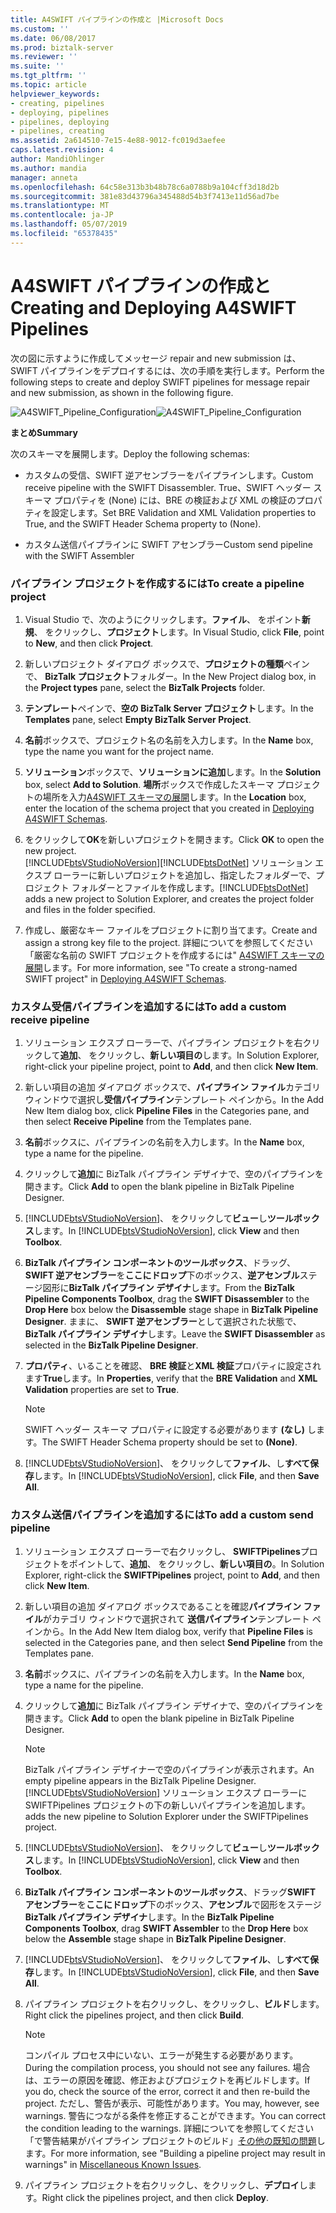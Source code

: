 ```yaml
---
title: A4SWIFT パイプラインの作成と |Microsoft Docs
ms.custom: ''
ms.date: 06/08/2017
ms.prod: biztalk-server
ms.reviewer: ''
ms.suite: ''
ms.tgt_pltfrm: ''
ms.topic: article
helpviewer_keywords:
- creating, pipelines
- deploying, pipelines
- pipelines, deploying
- pipelines, creating
ms.assetid: 2a614510-7e15-4e88-9012-fc019d3aefee
caps.latest.revision: 4
author: MandiOhlinger
ms.author: mandia
manager: anneta
ms.openlocfilehash: 64c58e313b3b48b78c6a0788b9a104cff3d18d2b
ms.sourcegitcommit: 381e83d43796a345488d54b3f7413e11d56ad7be
ms.translationtype: MT
ms.contentlocale: ja-JP
ms.lasthandoff: 05/07/2019
ms.locfileid: "65378435"
---
```

# <a name="creating-and-deploying-a4swift-pipelines"></a><span data-ttu-id="d575c-102">A4SWIFT パイプラインの作成と</span><span class="sxs-lookup"><span data-stu-id="d575c-102">Creating and Deploying A4SWIFT Pipelines</span></span>
<span data-ttu-id="d575c-103">次の図に示すように作成してメッセージ repair and new submission は、SWIFT パイプラインをデプロイするには、次の手順を実行します。</span><span class="sxs-lookup"><span data-stu-id="d575c-103">Perform the following steps to create and deploy SWIFT pipelines for message repair and new submission, as shown in the following figure.</span></span>  

 <span data-ttu-id="d575c-104">![](../../adapters-and-accelerators/accelerator-swift/media/a4swift-pipeline-configuration.gif "A4SWIFT_Pipeline_Configuration")</span><span class="sxs-lookup"><span data-stu-id="d575c-104">![](../../adapters-and-accelerators/accelerator-swift/media/a4swift-pipeline-configuration.gif "A4SWIFT_Pipeline_Configuration")</span></span>  

 <span data-ttu-id="d575c-105">**まとめ**</span><span class="sxs-lookup"><span data-stu-id="d575c-105">**Summary**</span></span>  

 <span data-ttu-id="d575c-106">次のスキーマを展開します。</span><span class="sxs-lookup"><span data-stu-id="d575c-106">Deploy the following schemas:</span></span>  

-   <span data-ttu-id="d575c-107">カスタムの受信、SWIFT 逆アセンブラーをパイプラインします。</span><span class="sxs-lookup"><span data-stu-id="d575c-107">Custom receive pipeline with the SWIFT Disassembler.</span></span> <span data-ttu-id="d575c-108">True、SWIFT ヘッダー スキーマ プロパティを (None) には、BRE の検証および XML の検証のプロパティを設定します。</span><span class="sxs-lookup"><span data-stu-id="d575c-108">Set BRE Validation and XML Validation properties to True, and the SWIFT Header Schema property to (None).</span></span>  

-   <span data-ttu-id="d575c-109">カスタム送信パイプラインに SWIFT アセンブラー</span><span class="sxs-lookup"><span data-stu-id="d575c-109">Custom send pipeline with the SWIFT Assembler</span></span>  

### <a name="to-create-a-pipeline-project"></a><span data-ttu-id="d575c-110">パイプライン プロジェクトを作成するには</span><span class="sxs-lookup"><span data-stu-id="d575c-110">To create a pipeline project</span></span>  

1. <span data-ttu-id="d575c-111">Visual Studio で、次のようにクリックします。**ファイル**、 をポイント**新規**、 をクリックし、**プロジェクト**します。</span><span class="sxs-lookup"><span data-stu-id="d575c-111">In Visual Studio, click **File**, point to **New**, and then click **Project**.</span></span>  

2. <span data-ttu-id="d575c-112">新しいプロジェクト ダイアログ ボックスで、**プロジェクトの種類**ペインで、 **BizTalk プロジェクト**フォルダー。</span><span class="sxs-lookup"><span data-stu-id="d575c-112">In the New Project dialog box, in the **Project types** pane, select the **BizTalk Projects** folder.</span></span>  

3. <span data-ttu-id="d575c-113">**テンプレート**ペインで、**空の BizTalk Server プロジェクト**します。</span><span class="sxs-lookup"><span data-stu-id="d575c-113">In the **Templates** pane, select **Empty BizTalk Server Project**.</span></span>  

4. <span data-ttu-id="d575c-114">**名前**ボックスで、プロジェクト名の名前を入力します。</span><span class="sxs-lookup"><span data-stu-id="d575c-114">In the **Name** box, type the name you want for the project name.</span></span>  

5. <span data-ttu-id="d575c-115">**ソリューション**ボックスで、**ソリューションに追加**します。</span><span class="sxs-lookup"><span data-stu-id="d575c-115">In the **Solution** box, select **Add to Solution**.</span></span> <span data-ttu-id="d575c-116">**場所**ボックスで作成したスキーマ プロジェクトの場所を入力[A4SWIFT スキーマの展開](../../adapters-and-accelerators/accelerator-swift/deploying-a4swift-schemas.md)します。</span><span class="sxs-lookup"><span data-stu-id="d575c-116">In the **Location** box, enter the location of the schema project that you created in [Deploying A4SWIFT Schemas](../../adapters-and-accelerators/accelerator-swift/deploying-a4swift-schemas.md).</span></span>  

6. <span data-ttu-id="d575c-117">をクリックして**OK**を新しいプロジェクトを開きます。</span><span class="sxs-lookup"><span data-stu-id="d575c-117">Click **OK** to open the new project.</span></span>  
   [!INCLUDE[btsVStudioNoVersion](../../includes/btsvstudionoversion-md.md)]<span data-ttu-id="d575c-118">[!INCLUDE[btsDotNet](../../includes/btsdotnet-md.md)] ソリューション エクスプ ローラーに新しいプロジェクトを追加し、指定したフォルダーで、プロジェクト フォルダーとファイルを作成します。</span><span class="sxs-lookup"><span data-stu-id="d575c-118">[!INCLUDE[btsDotNet](../../includes/btsdotnet-md.md)] adds a new project to Solution Explorer, and creates the project folder and files in the folder specified.</span></span>  

7. <span data-ttu-id="d575c-119">作成し、厳密なキー ファイルをプロジェクトに割り当てます。</span><span class="sxs-lookup"><span data-stu-id="d575c-119">Create and assign a strong key file to the project.</span></span> <span data-ttu-id="d575c-120">詳細についてを参照してください「厳密な名前の SWIFT プロジェクトを作成するには" [A4SWIFT スキーマの展開](../../adapters-and-accelerators/accelerator-swift/deploying-a4swift-schemas.md)します。</span><span class="sxs-lookup"><span data-stu-id="d575c-120">For more information, see "To create a strong-named SWIFT project" in [Deploying A4SWIFT Schemas](../../adapters-and-accelerators/accelerator-swift/deploying-a4swift-schemas.md).</span></span>  

### <a name="to-add-a-custom-receive-pipeline"></a><span data-ttu-id="d575c-121">カスタム受信パイプラインを追加するには</span><span class="sxs-lookup"><span data-stu-id="d575c-121">To add a custom receive pipeline</span></span>  

1. <span data-ttu-id="d575c-122">ソリューション エクスプ ローラーで、パイプライン プロジェクトを右クリックして**追加**、 をクリックし、**新しい項目の**します。</span><span class="sxs-lookup"><span data-stu-id="d575c-122">In Solution Explorer, right-click your pipeline project, point to **Add**, and then click **New Item**.</span></span>  

2. <span data-ttu-id="d575c-123">新しい項目の追加 ダイアログ ボックスで、**パイプライン ファイル**カテゴリ ウィンドウで選択し**受信パイプライン**テンプレート ペインから。</span><span class="sxs-lookup"><span data-stu-id="d575c-123">In the Add New Item dialog box, click **Pipeline Files** in the Categories pane, and then select **Receive Pipeline** from the Templates pane.</span></span>  

3. <span data-ttu-id="d575c-124">**名前**ボックスに、パイプラインの名前を入力します。</span><span class="sxs-lookup"><span data-stu-id="d575c-124">In the **Name** box, type a name for the pipeline.</span></span>  

4. <span data-ttu-id="d575c-125">クリックして**追加**に BizTalk パイプライン デザイナで、空のパイプラインを開きます。</span><span class="sxs-lookup"><span data-stu-id="d575c-125">Click **Add** to open the blank pipeline in BizTalk Pipeline Designer.</span></span>  

5. <span data-ttu-id="d575c-126">[!INCLUDE[btsVStudioNoVersion](../../includes/btsvstudionoversion-md.md)]、 をクリックして**ビュー**し**ツールボックス**します。</span><span class="sxs-lookup"><span data-stu-id="d575c-126">In [!INCLUDE[btsVStudioNoVersion](../../includes/btsvstudionoversion-md.md)], click **View** and then **Toolbox**.</span></span>  

6. <span data-ttu-id="d575c-127">**BizTalk パイプライン コンポーネントのツールボックス**、ドラッグ、 **SWIFT 逆アセンブラー**を**ここにドロップ**下のボックス、**逆アセンブル**ステージ図形に**BizTalk パイプライン デザイナ**します。</span><span class="sxs-lookup"><span data-stu-id="d575c-127">From the **BizTalk Pipeline Components Toolbox**, drag the **SWIFT Disassembler** to the **Drop Here** box below the **Disassemble** stage shape in **BizTalk Pipeline Designer**.</span></span> <span data-ttu-id="d575c-128">ままに、 **SWIFT 逆アセンブラー**として選択された状態で、 **BizTalk パイプライン デザイナ**します。</span><span class="sxs-lookup"><span data-stu-id="d575c-128">Leave the **SWIFT Disassembler** as selected in the **BizTalk Pipeline Designer**.</span></span>  

7. <span data-ttu-id="d575c-129">**プロパティ**、いることを確認、 **BRE 検証**と**XML 検証**プロパティに設定されます**True**します。</span><span class="sxs-lookup"><span data-stu-id="d575c-129">In **Properties**, verify that the **BRE Validation** and **XML Validation** properties are set to **True**.</span></span>  

   > [!NOTE]
   >  <span data-ttu-id="d575c-130">SWIFT ヘッダー スキーマ プロパティに設定する必要があります **(なし)** します。</span><span class="sxs-lookup"><span data-stu-id="d575c-130">The SWIFT Header Schema property should be set to **(None)**.</span></span>  

8. <span data-ttu-id="d575c-131">[!INCLUDE[btsVStudioNoVersion](../../includes/btsvstudionoversion-md.md)]、 をクリックして**ファイル**、し**すべて保存**します。</span><span class="sxs-lookup"><span data-stu-id="d575c-131">In [!INCLUDE[btsVStudioNoVersion](../../includes/btsvstudionoversion-md.md)], click **File**, and then **Save All**.</span></span>  

### <a name="to-add-a-custom-send-pipeline"></a><span data-ttu-id="d575c-132">カスタム送信パイプラインを追加するには</span><span class="sxs-lookup"><span data-stu-id="d575c-132">To add a custom send pipeline</span></span>  

1. <span data-ttu-id="d575c-133">ソリューション エクスプ ローラーで右クリックし、 **SWIFTPipelines**プロジェクトをポイントして、**追加**、 をクリックし、**新しい項目の**。</span><span class="sxs-lookup"><span data-stu-id="d575c-133">In Solution Explorer, right-click the **SWIFTPipelines** project, point to **Add**, and then click **New Item**.</span></span>  

2. <span data-ttu-id="d575c-134">新しい項目の追加 ダイアログ ボックスであることを確認**パイプライン ファイル**がカテゴリ ウィンドウで選択されて **送信パイプライン**テンプレート ペインから。</span><span class="sxs-lookup"><span data-stu-id="d575c-134">In the Add New Item dialog box, verify that **Pipeline Files** is selected in the Categories pane, and then select **Send Pipeline** from the Templates pane.</span></span>  

3. <span data-ttu-id="d575c-135">**名前**ボックスに、パイプラインの名前を入力します。</span><span class="sxs-lookup"><span data-stu-id="d575c-135">In the **Name** box, type a name for the pipeline.</span></span>  

4. <span data-ttu-id="d575c-136">クリックして**追加**に BizTalk パイプライン デザイナで、空のパイプラインを開きます。</span><span class="sxs-lookup"><span data-stu-id="d575c-136">Click **Add** to open the blank pipeline in BizTalk Pipeline Designer.</span></span>  

   > [!NOTE]
   >  <span data-ttu-id="d575c-137">BizTalk パイプライン デザイナーで空のパイプラインが表示されます。</span><span class="sxs-lookup"><span data-stu-id="d575c-137">An empty pipeline appears in the BizTalk Pipeline Designer.</span></span> [!INCLUDE[btsVStudioNoVersion](../../includes/btsvstudionoversion-md.md)] <span data-ttu-id="d575c-138">ソリューション エクスプ ローラーに SWIFTPipelines プロジェクトの下の新しいパイプラインを追加します。</span><span class="sxs-lookup"><span data-stu-id="d575c-138">adds the new pipeline to Solution Explorer under the SWIFTPipelines project.</span></span>  

5. <span data-ttu-id="d575c-139">[!INCLUDE[btsVStudioNoVersion](../../includes/btsvstudionoversion-md.md)]、 をクリックして**ビュー**し**ツールボックス**します。</span><span class="sxs-lookup"><span data-stu-id="d575c-139">In [!INCLUDE[btsVStudioNoVersion](../../includes/btsvstudionoversion-md.md)], click **View** and then **Toolbox**.</span></span>  

6. <span data-ttu-id="d575c-140">**BizTalk パイプライン コンポーネントのツールボックス**、ドラッグ**SWIFT アセンブラー**を**ここにドロップ**下のボックス、**アセンブル**で図形をステージ**BizTalk パイプライン デザイナ**します。</span><span class="sxs-lookup"><span data-stu-id="d575c-140">In the **BizTalk Pipeline Components Toolbox**, drag **SWIFT Assembler** to the **Drop Here** box below the **Assemble** stage shape in **BizTalk Pipeline Designer**.</span></span>  

7. <span data-ttu-id="d575c-141">[!INCLUDE[btsVStudioNoVersion](../../includes/btsvstudionoversion-md.md)]、 をクリックして**ファイル**、し**すべて保存**します。</span><span class="sxs-lookup"><span data-stu-id="d575c-141">In [!INCLUDE[btsVStudioNoVersion](../../includes/btsvstudionoversion-md.md)], click **File**, and then **Save All**.</span></span>  

8. <span data-ttu-id="d575c-142">パイプライン プロジェクトを右クリックし、をクリックし、**ビルド**します。</span><span class="sxs-lookup"><span data-stu-id="d575c-142">Right click the pipelines project, and then click **Build**.</span></span>  

   > [!NOTE]
   >  <span data-ttu-id="d575c-143">コンパイル プロセス中にいない、エラーが発生する必要があります。</span><span class="sxs-lookup"><span data-stu-id="d575c-143">During the compilation process, you should not see any failures.</span></span> <span data-ttu-id="d575c-144">場合は、エラーの原因を確認、修正およびプロジェクトを再ビルドします。</span><span class="sxs-lookup"><span data-stu-id="d575c-144">If you do, check the source of the error, correct it and then re-build the project.</span></span> <span data-ttu-id="d575c-145">ただし、警告が表示、可能性があります。</span><span class="sxs-lookup"><span data-stu-id="d575c-145">You may, however, see warnings.</span></span> <span data-ttu-id="d575c-146">警告につながる条件を修正することができます。</span><span class="sxs-lookup"><span data-stu-id="d575c-146">You can correct the condition leading to the warnings.</span></span> <span data-ttu-id="d575c-147">詳細についてを参照してください「で警告結果がパイプライン プロジェクトのビルド」[その他の既知の問題](http://msdn.microsoft.com/library/bc94c781-2a56-4f80-8ecb-e654de2f6ed6)します。</span><span class="sxs-lookup"><span data-stu-id="d575c-147">For more information, see "Building a pipeline project may result in warnings" in [Miscellaneous Known Issues](http://msdn.microsoft.com/library/bc94c781-2a56-4f80-8ecb-e654de2f6ed6).</span></span>  

9. <span data-ttu-id="d575c-148">パイプライン プロジェクトを右クリックし、をクリックし、**デプロイ**します。</span><span class="sxs-lookup"><span data-stu-id="d575c-148">Right click the pipelines project, and then click **Deploy**.</span></span>
